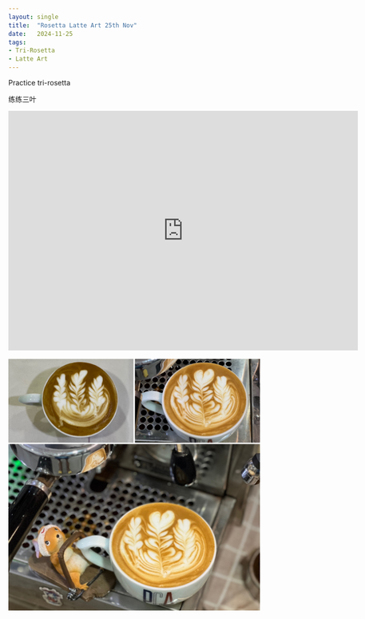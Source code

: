 ```yaml
---
layout: single
title:  "Rosetta Latte Art 25th Nov"
date:   2024-11-25
tags:
- Tri-Rosetta
- Latte Art
---
```



Practice tri-rosetta

练练三叶


<div class="embed-container">
  <iframe
      src="https://www.youtube.com/embed/x0RP-JT7UWA"
      width="700"
      height="480"
      frameborder="0"
      allowfullscreen="true">
  </iframe>
</div>



![](/assets/img/2024/11/25/8689473A-F2BE-4CAC-83BF-4D3E296B37EF.JPG)

